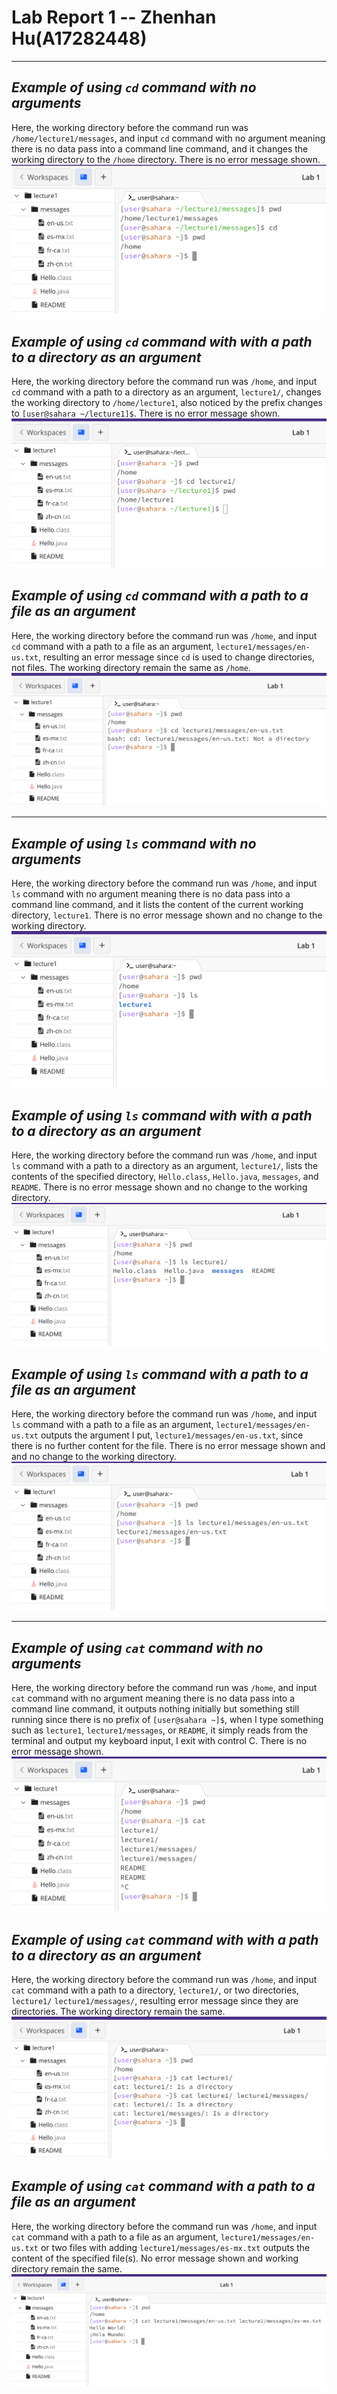 # **Lab Report 1 -- Zhenhan Hu(A17282448)**

---

##  *Example of using `cd` command with no arguments*
Here, the working directory before the command run was `/home/lecture1/messages`, and input `cd` command with no argument meaning there is no data pass into a command line command, and it changes the working directory to the `/home` directory. There is no error message shown.
![Image](/images/report1-images/cd_no_args.png)

##  *Example of using `cd` command with with a path to a directory as an argument*
Here, the working directory before the command run was `/home`, and input `cd` command with a path to a directory as an argument, `lecture1/`,  changes the working directory to `/home/lecture1`, also noticed by the prefix changes to `[user@sahara ~/lecture1]$`. There is no error message shown.
![Image](/images/report1-images/cd_path_to_directory.png)

##  *Example of using `cd` command with a path to a file as an argument*
Here, the working directory before the command run was `/home`, and input `cd` command with a path to a file as an argument, `lecture1/messages/en-us.txt`, resulting an error message since `cd` is used to change directories, not files. The working directory remain the same as `/home`.
![Image](/images/report1-images/cd_path_to_file.png)

---

##  *Example of using `ls` command with no arguments*
Here, the working directory before the command run was `/home`, and input `ls` command with no argument meaning there is no data pass into a command line command, and it lists the content of the current working directory, `lecture1`. There is no error message shown and no change to the working directory.
![Image](/images/report1-images/ls_no_args.png)

##  *Example of using `ls` command with with a path to a directory as an argument*
Here, the working directory before the command run was `/home`, and input `ls` command with a path to a directory as an argument, `lecture1/`,  lists the contents of the specified directory, `Hello.class`, `Hello.java`, `messages`, and `README`. There is no error message shown and no change to the working directory.
![Image](/images/report1-images/ls_directory.png)

##  *Example of using `ls` command with a path to a file as an argument*
Here, the working directory before the command run was `/home`, and input `ls` command with a path to a file as an argument, `lecture1/messages/en-us.txt` outputs the argument I put, `lecture1/messages/en-us.txt`, since there is no further content for the file. There is no error message shown and and no change to the working directory.
![Image](/images/report1-images/ls_file.png)

---

##  *Example of using `cat` command with no arguments*
Here, the working directory before the command run was `/home`, and input `cat` command with no argument meaning there is no data pass into a command line command, it outputs nothing initially but something still running since there is no prefix of `[user@sahara ~]$`, when I type something such as `lecture1`, `lecture1/messages`, or `README`, it simply reads from the terminal and output my keyboard input, I exit with control C. There is no error message shown.
![Image](/images/report1-images/cat_no_args.png)

##  *Example of using `cat` command with with a path to a directory as an argument*
Here, the working directory before the command run was `/home`, and input `cat` command with a path to a directory, `lecture1/`, or two directories, `lecture1/`  `lecture1/messages/`, resulting error message since they are directories. The working directory remain the same.
![Image](/images/report1-images/cat_directory.png)

##  *Example of using `cat` command with a path to a file as an argument*
Here, the working directory before the command run was `/home`, and input `cat` command with a path to a file as an argument, `lecture1/messages/en-us.txt` or two files with adding `lecture1/messages/es-mx.txt` outputs the content of the specified file(s). No error message shown and working directory remain the same.
![Image](/images/report1-images/cat_file.png)
